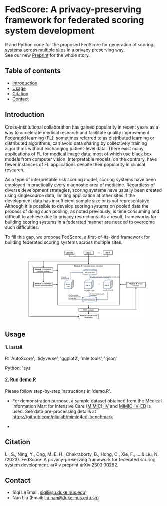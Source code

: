 FedScore: A privacy-preserving framework for federated scoring system development
=========================

R and Python code for the proposed FedScore for generation of scoring systems across multiple sites in a privacy preserving way. 
<br>
See our new [Preprint](https://arxiv.org/abs/2303.00282) for the whole story.

## Table of contents
* [Introduction](#introduction)
* [Usage](#usage)
* [Citation](#citation)
* [Contact](#contact)

## Introduction

Cross-institutional collaboration has gained popularity in recent years as a way to accelerate medical research and facilitate quality improvement. Federated learning (FL), sometimes referred to as distributed learning or distributed algorithms, can avoid data sharing by collectively training algorithms without exchanging patient-level data. There exist many applications of FL for medical image data, most of which use black box models from computer vision. Interpretable models, on the contrary, have fewer instances of FL applications despite their popularity in clinical research.

As a type of interpretable risk scoring model, scoring systems have been employed in practically every diagnostic area of medicine. Regardless of diverse development strategies, scoring systems have usually been created using singlesource data, limiting application at other sites if the development data has insufficient sample size or is not representative. Although it is possible to develop scoring systems on pooled data the process of doing such pooling, as noted previously, is time consuming and difficult to achieve due to privacy restrictions. As a result, frameworks for building scoring systems in a
federated manner are needed to overcome such difficulties. 

To fill this gap, we propose FedScore, a first-of-its-kind framework for building federated scoring systems across multiple sites. 

<div class="figure" style="text-align: center">

<img src="figures/Figure1.jpg" width="80%"/>

</div>

## Usage

#### 1. Install 

R: 'AutoScore', 'tidyverse', 'ggplot2', 'mle.tools', 'rjson'

Python: 'sys'

#### 2. Run demo.R

Please follow step-by-step instructions in 'demo.R'.

- For demonstration purpose, a sample dataset obtained from the Medical Information Mart for Intensive Care ([MIMIC)-IV]((https://physionet.org/content/mimiciv/1.0/)) and [MIMIC-IV-ED](https://physionet.org/content/mimic-iv-ed/1.0/) is used. 
See data pre-processing details at https://github.com/nliulab/mimic4ed-benchmark

-  


## Citation

Li, S., Ning, Y., Ong, M. E. H., Chakraborty, B., Hong, C., Xie, F., ... & Liu, N. (2023). FedScore: A privacy-preserving framework for federated scoring system development. arXiv preprint arXiv:2303.00282.

## Contact

- Siqi Li(Email: <siqili@u.duke.nus.edu>)
- Nan Liu (Email: <liu.nan@duke-nus.edu.sg>)
